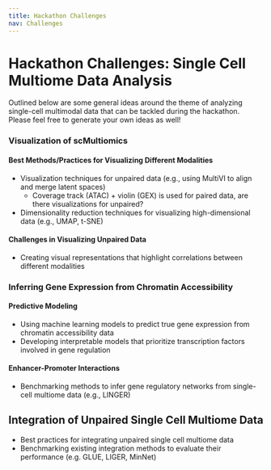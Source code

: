 ```yaml
---
title: Hackathon Challenges
nav: Challenges
---
```


# Hackathon Challenges: Single Cell Multiome Data Analysis

Outlined below are some general ideas around the theme of analyzing single-cell multimodal data that can be tackled during the hackathon. Please feel free to generate your own ideas as well!


### Visualization of scMultiomics

#### Best Methods/Practices for Visualizing Different Modalities

- Visualization techniques for unpaired data (e.g., using MultiVI to align and merge latent spaces)
  - Coverage track (ATAC) + violin (GEX) is used for paired data, are there visualizations for unpaired?
- Dimensionality reduction techniques for visualizing high-dimensional data (e.g., UMAP, t-SNE)

#### Challenges in Visualizing Unpaired Data

- Creating visual representations that highlight correlations between different modalities

### Inferring Gene Expression from Chromatin Accessibility

#### Predictive Modeling

- Using machine learning models to predict true gene expression from chromatin accessibility data
- Developing interpretable models that prioritize transcription factors involved in gene regulation

#### Enhancer-Promoter Interactions

- Benchmarking methods to infer gene regulatory networks from single-cell multiome data (e.g., LINGER)

## Integration of Unpaired Single Cell Multiome Data

- Best practices for integrating unpaired single cell multiome data
- Benchmarking existing integration methods to evaluate their performance (e.g. GLUE, LIGER, MinNet)

